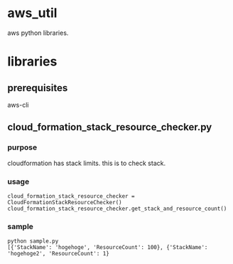 # aws_util
aws python libraries.

# libraries
## prerequisites
aws-cli

## cloud_formation_stack_resource_checker.py
### purpose
cloudformation has stack limits.
this is to check stack.
### usage
```
cloud_formation_stack_resource_checker = CloudFormationStackResourceChecker()
cloud_formation_stack_resource_checker.get_stack_and_resource_count()
```
### sample
```
python sample.py
[{'StackName': 'hogehoge', 'ResourceCount': 100}, {'StackName': 'hogehoge2', 'ResourceCount': 1}
```
